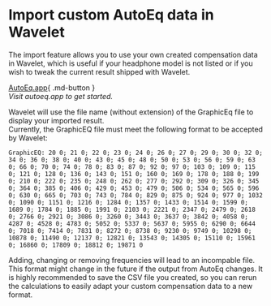 # Import custom AutoEq data in Wavelet

The import feature allows you to use your own created compensation data in Wavelet, which is useful if your headphone model is not listed or if you wish to tweak the current result shipped with Wavelet.  

 [AutoEq.app](https://autoeq.app){ .md-button }  
*Visit autoeq.app to get started.*  

Wavelet will use the file name (without extension) of the GraphicEq file to display your imported result.  
Currently, the GraphicEQ file must meet the following format to be accepted by Wavelet:

```
GraphicEQ: 20 0; 21 0; 22 0; 23 0; 24 0; 26 0; 27 0; 29 0; 30 0; 32 0; 34 0; 36 0; 38 0; 40 0; 43 0; 45 0; 48 0; 50 0; 53 0; 56 0; 59 0; 63 0; 66 0; 70 0; 74 0; 78 0; 83 0; 87 0; 92 0; 97 0; 103 0; 109 0; 115 0; 121 0; 128 0; 136 0; 143 0; 151 0; 160 0; 169 0; 178 0; 188 0; 199 0; 210 0; 222 0; 235 0; 248 0; 262 0; 277 0; 292 0; 309 0; 326 0; 345 0; 364 0; 385 0; 406 0; 429 0; 453 0; 479 0; 506 0; 534 0; 565 0; 596 0; 630 0; 665 0; 703 0; 743 0; 784 0; 829 0; 875 0; 924 0; 977 0; 1032 0; 1090 0; 1151 0; 1216 0; 1284 0; 1357 0; 1433 0; 1514 0; 1599 0; 1689 0; 1784 0; 1885 0; 1991 0; 2103 0; 2221 0; 2347 0; 2479 0; 2618 0; 2766 0; 2921 0; 3086 0; 3260 0; 3443 0; 3637 0; 3842 0; 4058 0; 4287 0; 4528 0; 4783 0; 5052 0; 5337 0; 5637 0; 5955 0; 6290 0; 6644 0; 7018 0; 7414 0; 7831 0; 8272 0; 8738 0; 9230 0; 9749 0; 10298 0; 10878 0; 11490 0; 12137 0; 12821 0; 13543 0; 14305 0; 15110 0; 15961 0; 16860 0; 17809 0; 18812 0; 19871 0
```

Adding, changing or removing frequencies will lead to an incompable file. This format might change in the future if the output from AutoEq changes. It is highly recommended to save the CSV file you created, so you can rerun the calculations to easily adapt your custom compensation data to a new format.

[Equalizing Headphones the Easy Way]: https://medium.com/@jaakkopasanen/make-your-headphones-sound-supreme-1cbd567832a9
[AutoEq]: https://github.com/jaakkopasanen/AutoEq